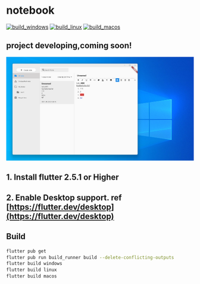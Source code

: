 # notebook

[![build_windows](https://github.com/henjue/notebook/actions/workflows/build_windows.yaml/badge.svg)](https://github.com/henjue/notebook/actions/workflows/build_windows.yaml)
[![build_linux](https://github.com/henjue/notebook/actions/workflows/build_linux.yaml/badge.svg)](https://github.com/henjue/notebook/actions/workflows/build_linux.yaml)
[![build_macos](https://github.com/henjue/notebook/actions/workflows/build_macos.yaml/badge.svg)](https://github.com/henjue/notebook/actions/workflows/build_macos.yaml)

## project developing,coming soon!

![img](screenhots/img.png)

  
## 1. Install flutter 2.5.1 or Higher
## 2. Enable Desktop support. ref [https://flutter.dev/desktop](https://flutter.dev/desktop)

## Build

```bash
flutter pub get
flutter pub run build_runner build --delete-conflicting-outputs
flutter build windows
flutter build linux
flutter build macos
```